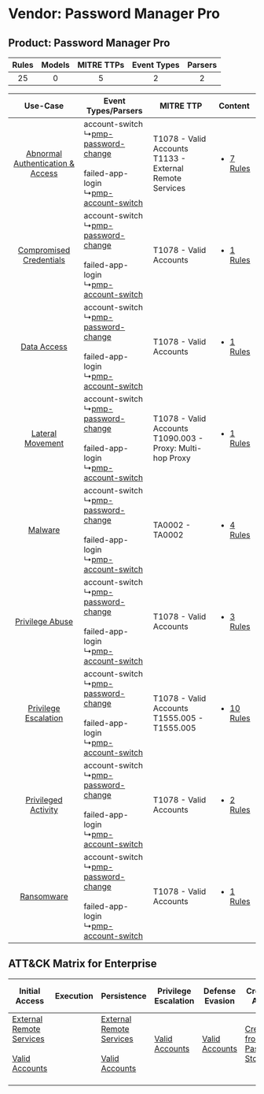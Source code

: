 Vendor: Password Manager Pro
============================
Product: Password Manager Pro
-----------------------------
| Rules | Models | MITRE TTPs | Event Types | Parsers |
|:-----:|:------:|:----------:|:-----------:|:-------:|
|  25   |   0    |     5      |      2      |    2    |

|    Use-Case    | Event Types/Parsers    | MITRE TTP    | Content    |
|:----:| ---- | ---- | ---- |
| [Abnormal Authentication & Access](../../../UseCases/uc_abnormal_authentication_&_access.md) |  account-switch<br> ↳[pmp-password-change](Ps/pC_pmppasswordchange.md)<br><br> failed-app-login<br> ↳[pmp-account-switch](Ps/pC_pmpaccountswitch.md)<br> | T1078 - Valid Accounts<br>T1133 - External Remote Services<br>   | [<ul><li>7 Rules</li></ul>](RM/r_m_password_manager_pro_password_manager_pro_Abnormal_Authentication_&_Access.md) |
|          [Compromised Credentials](../../../UseCases/uc_compromised_credentials.md)          |  account-switch<br> ↳[pmp-password-change](Ps/pC_pmppasswordchange.md)<br><br> failed-app-login<br> ↳[pmp-account-switch](Ps/pC_pmpaccountswitch.md)<br> | T1078 - Valid Accounts<br>    | [<ul><li>1 Rules</li></ul>](RM/r_m_password_manager_pro_password_manager_pro_Compromised_Credentials.md)          |
|    [Data Access](../../../UseCases/uc_data_access.md)    |  account-switch<br> ↳[pmp-password-change](Ps/pC_pmppasswordchange.md)<br><br> failed-app-login<br> ↳[pmp-account-switch](Ps/pC_pmpaccountswitch.md)<br> | T1078 - Valid Accounts<br>    | [<ul><li>1 Rules</li></ul>](RM/r_m_password_manager_pro_password_manager_pro_Data_Access.md)    |
|    [Lateral Movement](../../../UseCases/uc_lateral_movement.md)    |  account-switch<br> ↳[pmp-password-change](Ps/pC_pmppasswordchange.md)<br><br> failed-app-login<br> ↳[pmp-account-switch](Ps/pC_pmpaccountswitch.md)<br> | T1078 - Valid Accounts<br>T1090.003 - Proxy: Multi-hop Proxy<br> | [<ul><li>1 Rules</li></ul>](RM/r_m_password_manager_pro_password_manager_pro_Lateral_Movement.md)    |
|    [Malware](../../../UseCases/uc_malware.md)    |  account-switch<br> ↳[pmp-password-change](Ps/pC_pmppasswordchange.md)<br><br> failed-app-login<br> ↳[pmp-account-switch](Ps/pC_pmpaccountswitch.md)<br> | TA0002 - TA0002<br>    | [<ul><li>4 Rules</li></ul>](RM/r_m_password_manager_pro_password_manager_pro_Malware.md)    |
|    [Privilege Abuse](../../../UseCases/uc_privilege_abuse.md)    |  account-switch<br> ↳[pmp-password-change](Ps/pC_pmppasswordchange.md)<br><br> failed-app-login<br> ↳[pmp-account-switch](Ps/pC_pmpaccountswitch.md)<br> | T1078 - Valid Accounts<br>    | [<ul><li>3 Rules</li></ul>](RM/r_m_password_manager_pro_password_manager_pro_Privilege_Abuse.md)    |
|    [Privilege Escalation](../../../UseCases/uc_privilege_escalation.md)    |  account-switch<br> ↳[pmp-password-change](Ps/pC_pmppasswordchange.md)<br><br> failed-app-login<br> ↳[pmp-account-switch](Ps/pC_pmpaccountswitch.md)<br> | T1078 - Valid Accounts<br>T1555.005 - T1555.005<br>    | [<ul><li>10 Rules</li></ul>](RM/r_m_password_manager_pro_password_manager_pro_Privilege_Escalation.md)    |
|    [Privileged Activity](../../../UseCases/uc_privileged_activity.md)    |  account-switch<br> ↳[pmp-password-change](Ps/pC_pmppasswordchange.md)<br><br> failed-app-login<br> ↳[pmp-account-switch](Ps/pC_pmpaccountswitch.md)<br> | T1078 - Valid Accounts<br>    | [<ul><li>2 Rules</li></ul>](RM/r_m_password_manager_pro_password_manager_pro_Privileged_Activity.md)    |
|    [Ransomware](../../../UseCases/uc_ransomware.md)    |  account-switch<br> ↳[pmp-password-change](Ps/pC_pmppasswordchange.md)<br><br> failed-app-login<br> ↳[pmp-account-switch](Ps/pC_pmpaccountswitch.md)<br> | T1078 - Valid Accounts<br>    | [<ul><li>1 Rules</li></ul>](RM/r_m_password_manager_pro_password_manager_pro_Ransomware.md)    |

ATT&CK Matrix for Enterprise
----------------------------
| Initial Access                                                                                                                                   | Execution | Persistence                                                                                                                                      | Privilege Escalation                                                | Defense Evasion                                                     | Credential Access                                                                     | Discovery | Lateral Movement | Collection | Command and Control                                                                                                                       | Exfiltration | Impact |
| ------------------------------------------------------------------------------------------------------------------------------------------------ | --------- | ------------------------------------------------------------------------------------------------------------------------------------------------ | ------------------------------------------------------------------- | ------------------------------------------------------------------- | ------------------------------------------------------------------------------------- | --------- | ---------------- | ---------- | ----------------------------------------------------------------------------------------------------------------------------------------- | ------------ | ------ |
| [External Remote Services](https://attack.mitre.org/techniques/T1133)<br><br>[Valid Accounts](https://attack.mitre.org/techniques/T1078)<br><br> |           | [External Remote Services](https://attack.mitre.org/techniques/T1133)<br><br>[Valid Accounts](https://attack.mitre.org/techniques/T1078)<br><br> | [Valid Accounts](https://attack.mitre.org/techniques/T1078)<br><br> | [Valid Accounts](https://attack.mitre.org/techniques/T1078)<br><br> | [Credentials from Password Stores](https://attack.mitre.org/techniques/T1555)<br><br> |           |                  |            | [Proxy: Multi-hop Proxy](https://attack.mitre.org/techniques/T1090/003)<br><br>[Proxy](https://attack.mitre.org/techniques/T1090)<br><br> |              |        |